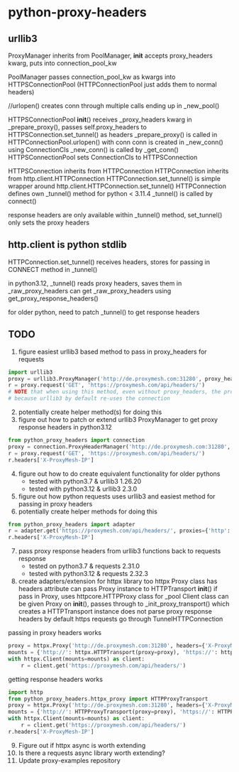 # python-proxy-headers

## urllib3

ProxyManager inherits from PoolManager, __init__ accepts proxy_headers kwarg, puts into connection_pool_kw

PoolManager passes connection_pool_kw as kwargs into HTTPSConnectionPool (HTTPConnectionPool just adds them to normal headers)

//urlopen() creates conn through multiple calls ending up in _new_pool()

HTTPSConnectionPool __init__() receives _proxy_headers kwarg
in _prepare_proxy(), passes self.proxy_headers to HTTPSConnection.set_tunnel() as headers
_prepare_proxy() is called in HTTPConnectionPool.urlopen() with conn
conn is created in _new_conn() using ConnectionCls
_new_conn() is called by _get_conn()
HTTPSConnectionPool sets ConnectionCls to HTTPSConnection

HTTPSConnection inherits from HTTPConnection
HTTPConnection inherits from http.client.HTTPConnection
HTTPConnection.set_tunnel() is simple wrapper around http.client.HTTPConnection.set_tunnel()
HTTPConnection defines own _tunnel() method for python < 3.11.4
_tunnel() is called by connect()

response headers are only available within _tunnel() method, set_tunnel() only sets the proxy headers

## http.client is python stdlib

HTTPConnection.set_tunnel() receives headers, stores for passing in CONNECT method in _tunnel()

in python3.12, _tunnel() reads proxy headers, saves them in _raw_proxy_headers
can get _raw_proxy_headers using get_proxy_response_headers()

for older python, need to patch _tunnel() to get response headers

## TODO
1. figure easiest urllib3 based method to pass in proxy_headers for requests
``` python
import urllib3
proxy = urllib3.ProxyManager('http://de.proxymesh.com:31280', proxy_headers={'X-ProxyMesh-IP': '165.232.115.32'})
r = proxy.request('GET', 'https://proxymesh.com/api/headers/')
# NOTE that when using this method, even without proxy_headers, the proxymesh proxy might still keep the same IP
# because urllib3 by default re-uses the connection
```
2. potentially create helper method(s) for doing this
3. figure out how to patch or extend urllib3 ProxyManager to get proxy response headers in python3.12
``` python
from python_proxy_headers import connection
proxy = connection.ProxyHeaderManager('http://de.proxymesh.com:31280', proxy_headers={'X-ProxyMesh-IP': '46.101.181.63'})
r = proxy.request('GET', 'https://proxymesh.com/api/headers/')
r.headers['X-ProxyMesh-IP']
```
4. figure out how to do create equivalent functionality for older pythons
	* tested with python3.7 & urllib3 1.26.20
	* tested with python3.12 & urllib3 2.3.0
5. figure out how python requests uses urllib3 and easiest method for passing in proxy headers
6. potentially create helper methods for doing this
``` python
from python_proxy_headers import adapter
r = adapter.get('https://proxymesh.com/api/headers/', proxies={'http': 'http://de.proxymesh.com:31280', 'https': 'http://de.proxymesh.com:31280'}, proxy_headers={'x-proxymesh-ip': '46.101.236.88'})
r.headers['X-ProxyMesh-IP']
```
7. pass proxy response headers from urllib3 functions back to requests response
	* tested on python3.7 & requests 2.31.0
	* tested with python3.12 & requests 2.32.3
8. create adapters/extension for httpx library too
	httpx Proxy class has headers attribute
	can pass Proxy instance to HTTPTransport __init__()
	if pass in Proxy, uses httpcore.HTTPProxy class for _pool
	Client class can be given Proxy on __init__(), passes through to _init_proxy_transport() which creates a HTTPTransport instance
	does not parse proxy response headers by default
	https requests go through TunnelHTTPConnection

passing in proxy headers works
``` python
proxy = httpx.Proxy('http://de.proxymesh.com:31280', headers={'X-ProxyMesh-IP': '134.209.244.192'})
mounts = {'http://': httpx.HTTPTransport(proxy=proxy), 'https://': httpx.HTTPTransport(proxy=proxy)}
with httpx.Client(mounts=mounts) as client:
	r = client.get('https://proxymesh.com/api/headers/')
```

getting response headers works
``` python
import http
from python_proxy_headers.httpx_proxy import HTTPProxyTransport
proxy = httpx.Proxy('http://de.proxymesh.com:31280', headers={'X-ProxyMesh-IP': '134.209.244.192'})
mounts = {'http://': HTTPProxyTransport(proxy=proxy), 'https://': HTTPProxyTransport(proxy=proxy)}
with httpx.Client(mounts=mounts) as client:
	r = client.get('https://proxymesh.com/api/headers/')
r.headers['X-ProxyMesh-IP']
```

9. Figure out if httpx async is worth extending
10. Is there a requests async library worth extending?
11. Update proxy-examples repository